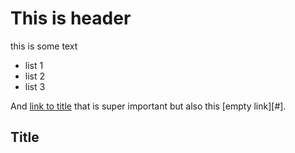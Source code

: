 # This is header

this is some text

* list 1
* list 2
* list 3

And [link to title](#title) that is super important but also this [empty link][#].

## Title